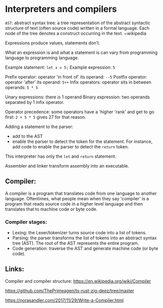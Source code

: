 # Interpreters and compilers


`AST`: abstract syntax tree: a tree representation of the abstract syntactic structure of text (often source code) written in a formal language. Each node of the tree denotes a construct occurring in the text. ~wikipedia

Expressions produce values, statements don’t. 

What an expression is and what a statement is can vary from programming language to programming language.

Example statement: `let x = 5;`
Example expression: `5`

Prefix operator: operator 'in front of' its operand: `--5`
Postfix operator: operator 'after' its operand: `5++`
Infix operators: operator sits in between operands: `5 * 5`

Unary expressions: there is 1 operand
Binary expression: two operands separated by 1 infix operator.

Operator precedence: some operators have a 'higher 'rank' and get to go first: `2 + 5 * 5` gives 27 for that reason.

Adding a statement to the parser:
- add to the AST
- enable the parser to detect the token for the statement. For instance,
 add code to enable the parser to detect the `return` token.

 This interpreter has only the `let` and `return` statement.



Assembler and linker transform assembly into an executable.

## Compiler:

A compiler is a program that translates code from one language to another language. Oftentimes, what people mean when they say 'compiler' is a program that reads source code in a higher level language and then translates that to machine code or byte code.
### Compiler stages:

- Lexing: the Lexer/tokenizer turns source code into a list of tokens. 
- Parsing: the parser transforms the list of tokens into an abstract syntax tree (AST). The root of the AST represents the entire program.
- Code generation: traverse the AST and generate machine code (or byte code).




## Links:

Compiler and compiler structure:
https://en.wikipedia.org/wiki/Compiler


https://github.com/ThePrimeagen/ts-rust-zig-deez/tree/master
 

https://norasandler.com/2017/11/29/Write-a-Compiler.html